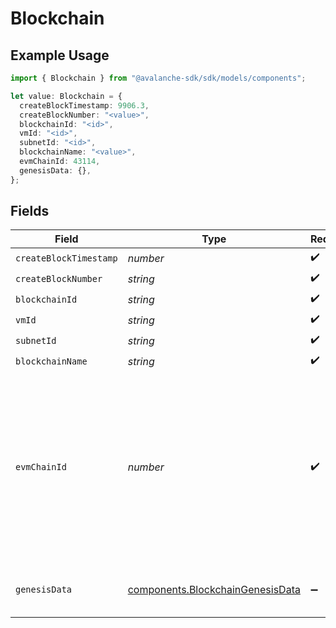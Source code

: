 # Blockchain

## Example Usage

```typescript
import { Blockchain } from "@avalanche-sdk/sdk/models/components";

let value: Blockchain = {
  createBlockTimestamp: 9906.3,
  createBlockNumber: "<value>",
  blockchainId: "<id>",
  vmId: "<id>",
  subnetId: "<id>",
  blockchainName: "<value>",
  evmChainId: 43114,
  genesisData: {},
};
```

## Fields

| Field                                                                                                                            | Type                                                                                                                             | Required                                                                                                                         | Description                                                                                                                      | Example                                                                                                                          |
| -------------------------------------------------------------------------------------------------------------------------------- | -------------------------------------------------------------------------------------------------------------------------------- | -------------------------------------------------------------------------------------------------------------------------------- | -------------------------------------------------------------------------------------------------------------------------------- | -------------------------------------------------------------------------------------------------------------------------------- |
| `createBlockTimestamp`                                                                                                           | *number*                                                                                                                         | :heavy_check_mark:                                                                                                               | N/A                                                                                                                              |                                                                                                                                  |
| `createBlockNumber`                                                                                                              | *string*                                                                                                                         | :heavy_check_mark:                                                                                                               | N/A                                                                                                                              |                                                                                                                                  |
| `blockchainId`                                                                                                                   | *string*                                                                                                                         | :heavy_check_mark:                                                                                                               | N/A                                                                                                                              |                                                                                                                                  |
| `vmId`                                                                                                                           | *string*                                                                                                                         | :heavy_check_mark:                                                                                                               | N/A                                                                                                                              |                                                                                                                                  |
| `subnetId`                                                                                                                       | *string*                                                                                                                         | :heavy_check_mark:                                                                                                               | N/A                                                                                                                              |                                                                                                                                  |
| `blockchainName`                                                                                                                 | *string*                                                                                                                         | :heavy_check_mark:                                                                                                               | N/A                                                                                                                              |                                                                                                                                  |
| `evmChainId`                                                                                                                     | *number*                                                                                                                         | :heavy_check_mark:                                                                                                               | EVM Chain ID for the EVM-based chains. This field is extracted from genesis data, and may be present for non-EVM chains as well. | 43114                                                                                                                            |
| `genesisData`                                                                                                                    | [components.BlockchainGenesisData](../../models/components/blockchaingenesisdata.md)                                             | :heavy_minus_sign:                                                                                                               | The genesis data of the blockchain.                                                                                              | {"chainId": 43114}                                                                                                               |